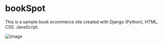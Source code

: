 # bookSpot

This is a sample book ecommerce site created with Django (Python), HTML, CSS. JavaScript.

![image](https://github.com/Papadopge/bookSpot/assets/59335594/e7860a7b-7246-4ae9-a595-1fa937045cc0)

